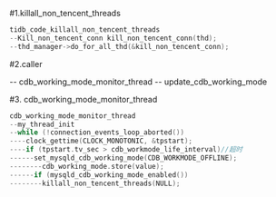 #1.killall_non_tencent_threads

```cpp
tidb_code_killall_non_tencent_threads
--Kill_non_tencent_conn kill_non_tencent_conn(thd);
--thd_manager->do_for_all_thd(&kill_non_tencent_conn);
```


#2.caller

-- cdb_working_mode_monitor_thread
-- update_cdb_working_mode


#3. cdb_working_mode_monitor_thread

```cpp
cdb_working_mode_monitor_thread
--my_thread_init
--while (!connection_events_loop_aborted())
----clock_gettime(CLOCK_MONOTONIC, &tpstart);
----if (tpstart.tv_sec > cdb_workmode_life_interval)//超时
------set_mysqld_cdb_working_mode(CDB_WORKMODE_OFFLINE);
--------cdb_working_mode.store(value);
------if (mysqld_cdb_working_mode_enabled())
--------killall_non_tencent_threads(NULL);
```
